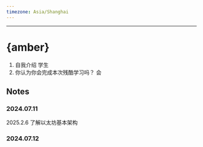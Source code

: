 ```yaml
---
timezone: Asia/Shanghai
---
```



---

# {amber}

1. 自我介绍 学生
2. 你认为你会完成本次残酷学习吗？ 会

## Notes

<!-- Content_START -->

### 2024.07.11

2025.2.6
了解以太坊基本架构


### 2024.07.12

<!-- Content_END -->
